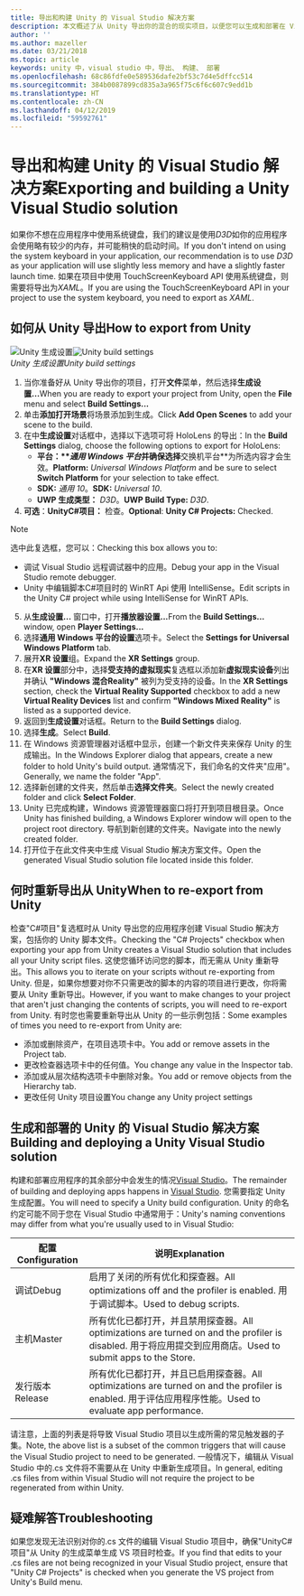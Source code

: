 ```yaml
---
title: 导出和构建 Unity 的 Visual Studio 解决方案
description: 本文概述了从 Unity 导出你的混合的现实项目，以便您可以生成和部署在 Visual Studio 中。
author: ''
ms.author: mazeller
ms.date: 03/21/2018
ms.topic: article
keywords: unity 中，visual studio 中，导出、 构建、 部署
ms.openlocfilehash: 68c86fdfe0e589536dafe2bf53c7d4e5dffcc514
ms.sourcegitcommit: 384b0087899cd835a3a965f75c6f6c607c9edd1b
ms.translationtype: HT
ms.contentlocale: zh-CN
ms.lasthandoff: 04/12/2019
ms.locfileid: "59592761"
---
```

# <a name="exporting-and-building-a-unity-visual-studio-solution"></a><span data-ttu-id="65ed9-104">导出和构建 Unity 的 Visual Studio 解决方案</span><span class="sxs-lookup"><span data-stu-id="65ed9-104">Exporting and building a Unity Visual Studio solution</span></span>

<span data-ttu-id="65ed9-105">如果你不想在应用程序中使用系统键盘，我们的建议是使用*D3D*如你的应用程序会使用略有较少的内存，并可能稍快的启动时间。</span><span class="sxs-lookup"><span data-stu-id="65ed9-105">If you don't intend on using the system keyboard in your application, our recommendation is to use *D3D* as your application will use slightly less memory and have a slightly faster launch time.</span></span> <span data-ttu-id="65ed9-106">如果在项目中使用 TouchScreenKeyboard API 使用系统键盘，则需要将导出为*XAML*。</span><span class="sxs-lookup"><span data-stu-id="65ed9-106">If you are using the TouchScreenKeyboard API in your project to use the system keyboard, you need to export as *XAML*.</span></span>

## <a name="how-to-export-from-unity"></a><span data-ttu-id="65ed9-107">如何从 Unity 导出</span><span class="sxs-lookup"><span data-stu-id="65ed9-107">How to export from Unity</span></span>

<span data-ttu-id="65ed9-108">![Unity 生成设置](images/unitybuildsettings-300px.png)</span><span class="sxs-lookup"><span data-stu-id="65ed9-108">![Unity build settings](images/unitybuildsettings-300px.png)</span></span><br>
<span data-ttu-id="65ed9-109">*Unity 生成设置*</span><span class="sxs-lookup"><span data-stu-id="65ed9-109">*Unity build settings*</span></span>

1. <span data-ttu-id="65ed9-110">当你准备好从 Unity 导出你的项目，打开**文件**菜单，然后选择**生成设置...**</span><span class="sxs-lookup"><span data-stu-id="65ed9-110">When you are ready to export your project from Unity, open the **File** menu and select **Build Settings...**</span></span>
2. <span data-ttu-id="65ed9-111">单击**添加打开场景**将场景添加到生成。</span><span class="sxs-lookup"><span data-stu-id="65ed9-111">Click **Add Open Scenes** to add your scene to the build.</span></span>
3. <span data-ttu-id="65ed9-112">在中**生成设置**对话框中，选择以下选项可将 HoloLens 的导出：</span><span class="sxs-lookup"><span data-stu-id="65ed9-112">In the **Build Settings** dialog, choose the following options to export for HoloLens:</span></span>
   * <span data-ttu-id="65ed9-113">**平台：\*\**通用 Windows 平台*并确保选择**交换机平台\*\*为所选内容才会生效。</span><span class="sxs-lookup"><span data-stu-id="65ed9-113">**Platform:** *Universal Windows Platform* and be sure to select **Switch Platform** for your selection to take effect.</span></span>
   * <span data-ttu-id="65ed9-114">**SDK:**  *通用 10*。</span><span class="sxs-lookup"><span data-stu-id="65ed9-114">**SDK:** *Universal 10*.</span></span>
   * <span data-ttu-id="65ed9-115">**UWP 生成类型：**  *D3D*。</span><span class="sxs-lookup"><span data-stu-id="65ed9-115">**UWP Build Type:** *D3D*.</span></span>
4. <span data-ttu-id="65ed9-116">**可选**：**UnityC#项目：** 检查。</span><span class="sxs-lookup"><span data-stu-id="65ed9-116">**Optional**: **Unity C# Projects:** Checked.</span></span>

>[!NOTE]
><span data-ttu-id="65ed9-117">选中此复选框，您可以：</span><span class="sxs-lookup"><span data-stu-id="65ed9-117">Checking this box allows you to:</span></span>
>* <span data-ttu-id="65ed9-118">调试 Visual Studio 远程调试器中的应用。</span><span class="sxs-lookup"><span data-stu-id="65ed9-118">Debug your app in the Visual Studio remote debugger.</span></span>
>* <span data-ttu-id="65ed9-119">Unity 中编辑脚本C#项目时的 WinRT Api 使用 IntelliSense。</span><span class="sxs-lookup"><span data-stu-id="65ed9-119">Edit scripts in the Unity C# project while using IntelliSense for WinRT APIs.</span></span>

5. <span data-ttu-id="65ed9-120">从**生成设置...** 窗口中，打开**播放器设置...**</span><span class="sxs-lookup"><span data-stu-id="65ed9-120">From the **Build Settings...** window, open **Player Settings...**</span></span>
6. <span data-ttu-id="65ed9-121">选择**通用 Windows 平台的设置**选项卡。</span><span class="sxs-lookup"><span data-stu-id="65ed9-121">Select the **Settings for Universal Windows Platform** tab.</span></span>
7. <span data-ttu-id="65ed9-122">展开**XR 设置**组。</span><span class="sxs-lookup"><span data-stu-id="65ed9-122">Expand the **XR Settings** group.</span></span>
8. <span data-ttu-id="65ed9-123">在**XR 设置**部分中，选择**受支持的虚拟现实**复选框以添加新**虚拟现实设备**列出并确认 **"Windows 混合Reality"** 被列为受支持的设备。</span><span class="sxs-lookup"><span data-stu-id="65ed9-123">In the **XR Settings** section, check the **Virtual Reality Supported** checkbox to add a new **Virtual Reality Devices** list and confirm **"Windows Mixed Reality"** is listed as a supported device.</span></span>
9. <span data-ttu-id="65ed9-124">返回到**生成设置**对话框。</span><span class="sxs-lookup"><span data-stu-id="65ed9-124">Return to the **Build Settings** dialog.</span></span>
10. <span data-ttu-id="65ed9-125">选择**生成**。</span><span class="sxs-lookup"><span data-stu-id="65ed9-125">Select **Build**.</span></span>
11. <span data-ttu-id="65ed9-126">在 Windows 资源管理器对话框中显示，创建一个新文件夹来保存 Unity 的生成输出。</span><span class="sxs-lookup"><span data-stu-id="65ed9-126">In the Windows Explorer dialog that appears, create a new folder to hold Unity's build output.</span></span> <span data-ttu-id="65ed9-127">通常情况下，我们命名的文件夹"应用"。</span><span class="sxs-lookup"><span data-stu-id="65ed9-127">Generally, we name the folder "App".</span></span>
12. <span data-ttu-id="65ed9-128">选择新创建的文件夹，然后单击**选择文件夹**。</span><span class="sxs-lookup"><span data-stu-id="65ed9-128">Select the newly created folder and click **Select Folder**.</span></span>
13. <span data-ttu-id="65ed9-129">Unity 已完成构建，Windows 资源管理器窗口将打开到项目根目录。</span><span class="sxs-lookup"><span data-stu-id="65ed9-129">Once Unity has finished building, a Windows Explorer window will open to the project root directory.</span></span> <span data-ttu-id="65ed9-130">导航到新创建的文件夹。</span><span class="sxs-lookup"><span data-stu-id="65ed9-130">Navigate into the newly created folder.</span></span>
14. <span data-ttu-id="65ed9-131">打开位于在此文件夹中生成 Visual Studio 解决方案文件。</span><span class="sxs-lookup"><span data-stu-id="65ed9-131">Open the generated Visual Studio solution file located inside this folder.</span></span>

## <a name="when-to-re-export-from-unity"></a><span data-ttu-id="65ed9-132">何时重新导出从 Unity</span><span class="sxs-lookup"><span data-stu-id="65ed9-132">When to re-export from Unity</span></span>

<span data-ttu-id="65ed9-133">检查"C#项目"复选框时从 Unity 导出您的应用程序创建 Visual Studio 解决方案，包括你的 Unity 脚本文件。</span><span class="sxs-lookup"><span data-stu-id="65ed9-133">Checking the "C# Projects" checkbox when exporting your app from Unity creates a Visual Studio solution that includes all your Unity script files.</span></span> <span data-ttu-id="65ed9-134">这使您循环访问您的脚本，而无需从 Unity 重新导出。</span><span class="sxs-lookup"><span data-stu-id="65ed9-134">This allows you to iterate on your scripts without re-exporting from Unity.</span></span> <span data-ttu-id="65ed9-135">但是，如果你想要对你不只需更改的脚本的内容的项目进行更改，你将需要从 Unity 重新导出。</span><span class="sxs-lookup"><span data-stu-id="65ed9-135">However, if you want to make changes to your project that aren't just changing the contents of scripts, you will need to re-export from Unity.</span></span> <span data-ttu-id="65ed9-136">有时您也需要重新导出从 Unity 的一些示例包括：</span><span class="sxs-lookup"><span data-stu-id="65ed9-136">Some examples of times you need to re-export from Unity are:</span></span>
* <span data-ttu-id="65ed9-137">添加或删除资产，在项目选项卡中。</span><span class="sxs-lookup"><span data-stu-id="65ed9-137">You add or remove assets in the Project tab.</span></span>
* <span data-ttu-id="65ed9-138">更改检查器选项卡中的任何值。</span><span class="sxs-lookup"><span data-stu-id="65ed9-138">You change any value in the Inspector tab.</span></span>
* <span data-ttu-id="65ed9-139">添加或从层次结构选项卡中删除对象。</span><span class="sxs-lookup"><span data-stu-id="65ed9-139">You add or remove objects from the Hierarchy tab.</span></span>
* <span data-ttu-id="65ed9-140">更改任何 Unity 项目设置</span><span class="sxs-lookup"><span data-stu-id="65ed9-140">You change any Unity project settings</span></span>

## <a name="building-and-deploying-a-unity-visual-studio-solution"></a><span data-ttu-id="65ed9-141">生成和部署的 Unity 的 Visual Studio 解决方案</span><span class="sxs-lookup"><span data-stu-id="65ed9-141">Building and deploying a Unity Visual Studio solution</span></span>

<span data-ttu-id="65ed9-142">构建和部署应用程序的其余部分中会发生的情况[Visual Studio](using-visual-studio.md)。</span><span class="sxs-lookup"><span data-stu-id="65ed9-142">The remainder of building and deploying apps happens in [Visual Studio](using-visual-studio.md).</span></span> <span data-ttu-id="65ed9-143">您需要指定 Unity 生成配置。</span><span class="sxs-lookup"><span data-stu-id="65ed9-143">You will need to specify a Unity build configuration.</span></span> <span data-ttu-id="65ed9-144">Unity 的命名约定可能不同于您在 Visual Studio 中通常用于：</span><span class="sxs-lookup"><span data-stu-id="65ed9-144">Unity's naming conventions may differ from what you're usually used to in Visual Studio:</span></span>

|  <span data-ttu-id="65ed9-145">配置</span><span class="sxs-lookup"><span data-stu-id="65ed9-145">Configuration</span></span>  |  <span data-ttu-id="65ed9-146">说明</span><span class="sxs-lookup"><span data-stu-id="65ed9-146">Explanation</span></span> | 
|----------|----------|
|  <span data-ttu-id="65ed9-147">调试</span><span class="sxs-lookup"><span data-stu-id="65ed9-147">Debug</span></span>  |  <span data-ttu-id="65ed9-148">启用了关闭的所有优化和探查器。</span><span class="sxs-lookup"><span data-stu-id="65ed9-148">All optimizations off and the profiler is enabled.</span></span> <span data-ttu-id="65ed9-149">用于调试脚本。</span><span class="sxs-lookup"><span data-stu-id="65ed9-149">Used to debug scripts.</span></span> | 
|  <span data-ttu-id="65ed9-150">主机</span><span class="sxs-lookup"><span data-stu-id="65ed9-150">Master</span></span>  |  <span data-ttu-id="65ed9-151">所有优化已都打开，并且禁用探查器。</span><span class="sxs-lookup"><span data-stu-id="65ed9-151">All optimizations are turned on and the profiler is disabled.</span></span> <span data-ttu-id="65ed9-152">用于将应用提交到应用商店。</span><span class="sxs-lookup"><span data-stu-id="65ed9-152">Used to submit apps to the Store.</span></span> | 
|  <span data-ttu-id="65ed9-153">发行版本</span><span class="sxs-lookup"><span data-stu-id="65ed9-153">Release</span></span>  |  <span data-ttu-id="65ed9-154">所有优化已都打开，并且已启用探查器。</span><span class="sxs-lookup"><span data-stu-id="65ed9-154">All optimizations are turned on and the profiler is enabled.</span></span> <span data-ttu-id="65ed9-155">用于评估应用程序性能。</span><span class="sxs-lookup"><span data-stu-id="65ed9-155">Used to evaluate app performance.</span></span> | 

<span data-ttu-id="65ed9-156">请注意，上面的列表是将导致 Visual Studio 项目以生成所需的常见触发器的子集。</span><span class="sxs-lookup"><span data-stu-id="65ed9-156">Note, the above list is a subset of the common triggers that will cause the Visual Studio project to need to be generated.</span></span> <span data-ttu-id="65ed9-157">一般情况下，编辑从 Visual Studio 中的.cs 文件将不需要从在 Unity 中重新生成项目。</span><span class="sxs-lookup"><span data-stu-id="65ed9-157">In general, editing .cs files from within Visual Studio will not require the project to be regenerated from within Unity.</span></span>

## <a name="troubleshooting"></a><span data-ttu-id="65ed9-158">疑难解答</span><span class="sxs-lookup"><span data-stu-id="65ed9-158">Troubleshooting</span></span>

<span data-ttu-id="65ed9-159">如果您发现无法识别对你的.cs 文件的编辑 Visual Studio 项目中，确保"UnityC#项目"从 Unity 的生成菜单生成 VS 项目时检查。</span><span class="sxs-lookup"><span data-stu-id="65ed9-159">If you find that edits to your .cs files are not being recognized in your Visual Studio project, ensure that "Unity C# Projects" is checked when you generate the VS project from Unity's Build menu.</span></span>
